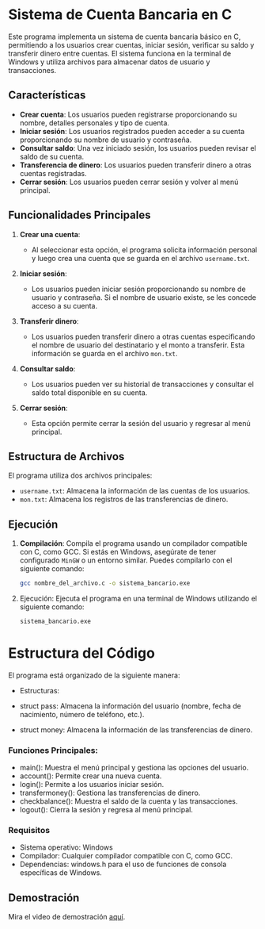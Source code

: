 # Sistema de Cuenta Bancaria en C

Este programa implementa un sistema de cuenta bancaria básico en C, permitiendo a los usuarios crear cuentas, iniciar sesión, verificar su saldo y transferir dinero entre cuentas. El sistema funciona en la terminal de Windows y utiliza archivos para almacenar datos de usuario y transacciones.

## Características

- **Crear cuenta**: Los usuarios pueden registrarse proporcionando su nombre, detalles personales y tipo de cuenta.
- **Iniciar sesión**: Los usuarios registrados pueden acceder a su cuenta proporcionando su nombre de usuario y contraseña.
- **Consultar saldo**: Una vez iniciado sesión, los usuarios pueden revisar el saldo de su cuenta.
- **Transferencia de dinero**: Los usuarios pueden transferir dinero a otras cuentas registradas.
- **Cerrar sesión**: Los usuarios pueden cerrar sesión y volver al menú principal.

## Funcionalidades Principales

1. **Crear una cuenta**: 
   - Al seleccionar esta opción, el programa solicita información personal y luego crea una cuenta que se guarda en el archivo `username.txt`.
   
2. **Iniciar sesión**: 
   - Los usuarios pueden iniciar sesión proporcionando su nombre de usuario y contraseña. Si el nombre de usuario existe, se les concede acceso a su cuenta.

3. **Transferir dinero**: 
   - Los usuarios pueden transferir dinero a otras cuentas especificando el nombre de usuario del destinatario y el monto a transferir. Esta información se guarda en el archivo `mon.txt`.

4. **Consultar saldo**:
   - Los usuarios pueden ver su historial de transacciones y consultar el saldo total disponible en su cuenta.

5. **Cerrar sesión**:
   - Esta opción permite cerrar la sesión del usuario y regresar al menú principal.

## Estructura de Archivos

El programa utiliza dos archivos principales:

- `username.txt`: Almacena la información de las cuentas de los usuarios.
- `mon.txt`: Almacena los registros de las transferencias de dinero.

## Ejecución

1. **Compilación**:
   Compila el programa usando un compilador compatible con C, como GCC. Si estás en Windows, asegúrate de tener configurado `MinGW` o un entorno similar. Puedes compilarlo con el siguiente comando:

   ```bash
   gcc nombre_del_archivo.c -o sistema_bancario.exe

2. Ejecución: Ejecuta el programa en una terminal de Windows utilizando el siguiente comando:

   ```bash
   sistema_bancario.exe

# Estructura del Código

El programa está organizado de la siguiente manera:

- Estructuras:

- struct pass: Almacena la información del usuario (nombre, fecha de nacimiento, número de teléfono, etc.).
- struct money: Almacena la información de las transferencias de dinero.

### Funciones Principales:

- main(): Muestra el menú principal y gestiona las opciones del usuario.
- account(): Permite crear una nueva cuenta.
- login(): Permite a los usuarios iniciar sesión.
- transfermoney(): Gestiona las transferencias de dinero.
- checkbalance(): Muestra el saldo de la cuenta y las transacciones.
- logout(): Cierra la sesión y regresa al menú principal.

### Requisitos

- Sistema operativo: Windows
- Compilador: Cualquier compilador compatible con C, como GCC.
- Dependencias: windows.h para el uso de funciones de consola específicas de Windows.

## Demostración
Mira el video de demostración [aquí](https://drive.google.com/file/d/1srzIgmaSVf1gpCb-dnEktrioGSAeYKRI/view?usp=sharing).
